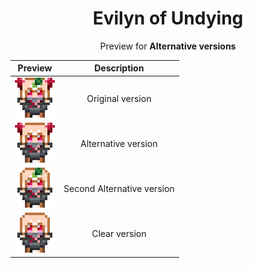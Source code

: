 <div align=center>
<h1> Evilyn of Undying </h1>
<p align=center>
Preview for <b> Alternative versions </b>
</p>

| Preview | Description |
| :---: | :---: |
| ![image](/page/evilyn/orig.png) | Original version |
| ![image](/page/evilyn/alt.png) | Alternative version |
| ![image](/page/evilyn/alt2.png) | Second Alternative version |
| ![image](/page/evilyn/clear.png) | Clear version |